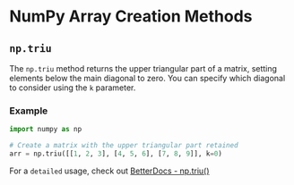 # NumPy Array Creation Methods

## `np.triu`

The `np.triu` method returns the upper triangular part of a matrix, setting elements below the main diagonal to zero. You can specify which diagonal to consider using the `k` parameter.

### Example

```python
import numpy as np

# Create a matrix with the upper triangular part retained
arr = np.triu([[1, 2, 3], [4, 5, 6], [7, 8, 9]], k=0)
```

For a `detailed` usage, check out [BetterDocs - np.triu()](https://betterdocs.tech/python/libs/numpy/stable/creation/triu)